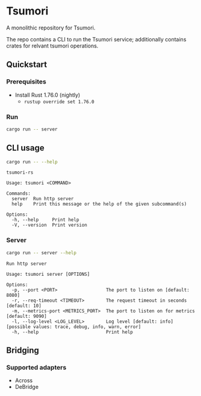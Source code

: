 # Tsumori

A monolithic repository for Tsumori.

The repo contains a CLI to run the Tsumori service; additionally contains crates for relvant tsumori operations.

## Quickstart

### Prerequisites

- Install Rust 1.76.0 (nightly)
  - `rustup override set 1.76.0`

### Run

```sh
cargo run -- server
```

## CLI usage

```sh
cargo run -- --help
```

```
tsumori-rs

Usage: tsumori <COMMAND>

Commands:
  server  Run http server
  help    Print this message or the help of the given subcommand(s)

Options:
  -h, --help     Print help
  -V, --version  Print version
```

### Server

```sh
cargo run -- server --help
```

```
Run http server

Usage: tsumori server [OPTIONS]

Options:
  -p, --port <PORT>                  The port to listen on [default: 8080]
  -r, --req-timeout <TIMEOUT>        The request timeout in seconds [default: 10]
  -m, --metrics-port <METRICS_PORT>  The port to listen on for metrics [default: 9090]
  -l, --log-level <LOG_LEVEL>        Log level [default: info] [possible values: trace, debug, info, warn, error]
  -h, --help                         Print help
```

## Bridging

### Supported adapters

- Across
- DeBridge
